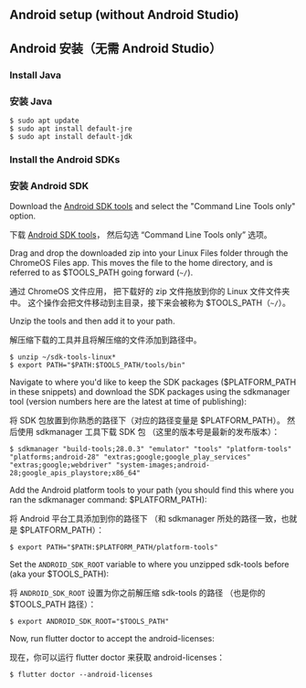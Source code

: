 ## Android setup (without Android Studio)

## Android 安装（无需 Android Studio）

### Install Java

### 安装 Java

```console
$ sudo apt update
$ sudo apt install default-jre
$ sudo apt install default-jdk
```

### Install the Android SDKs

### 安装 Android SDK

Download the [Android SDK tools][] and
select the "Command Line Tools only" option.

下载 [Android SDK tools][]，
然后勾选 “Command Line Tools only” 选项。

Drag and drop the downloaded zip into your Linux Files folder through the
ChromeOS Files app. This moves the file to the home directory,
and is referred to as $TOOLS_PATH going forward (`~/`).

通过 ChromeOS 文件应用，
把下载好的 zip 文件拖放到你的 Linux 文件文件夹中。
这个操作会把文件移动到主目录，接下来会被称为 $TOOLS_PATH（`~/`）。

Unzip the tools and then add it to your path.

解压缩下载的工具并且将解压缩的文件添加到路径中。

```console
$ unzip ~/sdk-tools-linux*
$ export PATH="$PATH:$TOOLS_PATH/tools/bin"
```

Navigate to where you'd like to keep the SDK packages
($PLATFORM_PATH in these snippets) and download the SDK
packages using the sdkmanager tool (version numbers here are
the latest at time of publishing):

将 SDK 包放置到你熟悉的路径下（对应的路径变量是 $PLATFORM_PATH）。
然后使用 sdkmanager 工具下载 SDK 包 （这里的版本号是最新的发布版本）：

```console
$ sdkmanager "build-tools;28.0.3" "emulator" "tools" "platform-tools" "platforms;android-28" "extras;google;google_play_services" "extras;google;webdriver" "system-images;android-28;google_apis_playstore;x86_64"
```

Add the Android platform tools to your path (you should find this where you
ran the sdkmanager command: $PLATFORM_PATH):

将 Android 平台工具添加到你的路径下
（和 sdkmanager 所处的路径一致，也就是 $PLATFORM_PATH）：

```console
$ export PATH="$PATH:$PLATFORM_PATH/platform-tools"
```

Set the `ANDROID_SDK_ROOT` variable to where you unzipped sdk-tools before (aka
your $TOOLS_PATH):

将 `ANDROID_SDK_ROOT` 设置为你之前解压缩 sdk-tools 的路径
（也是你的 $TOOLS_PATH 路径）：

```console
$ export ANDROID_SDK_ROOT="$TOOLS_PATH"
```

Now, run flutter doctor to accept the android-licenses:

现在，你可以运行 flutter doctor 来获取 android-licenses：

```console
$ flutter doctor --android-licenses
```

[Android SDK tools]: {{site.android-dev}}studio/#downloads
